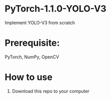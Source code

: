 # PyTorch-1.1.0-YOLO-V3
Implement YOLO-V3 from scratch

# Prerequisite:
PyTorch, NumPy, OpenCV

# How to use
1. Download this repo to your computer
